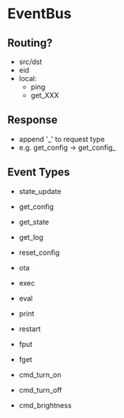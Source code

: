 # EventBus


## Routing?

* src/dst
* eid
* local:
  * ping
  * get_XXX

## Response

* append '_' to request type
* e.g. get_config -> get_config_

## Event Types

* state_update

* get_config
* get_state
* get_log

* reset_config

* ota

* exec
* eval
* print
* restart
* fput
* fget

* cmd_turn_on
* cmd_turn_off
* cmd_brightness